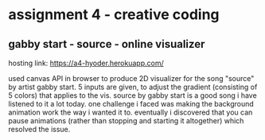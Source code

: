 assignment 4 - creative coding
===
## gabby start - source - online visualizer

hosting link: https://a4-hyoder.herokuapp.com/

used canvas API in browser to produce 2D visualizer for the song "source" by artist gabby start.
5 inputs are given, to adjust the gradient (consisting of 5 colors) that applies to the vis.
source by gabby start is a good song i have listened to it a lot today.
one challenge i faced was making the background animation work the way i wanted it to.
eventually i discovered that you can pause animations (rather than stopping and starting it altogether) which resolved the issue.